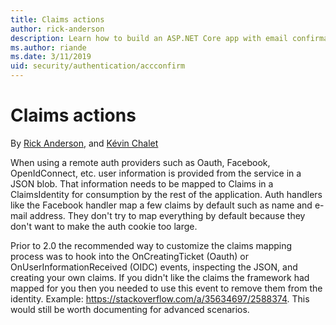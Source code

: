 ```yaml
---
title: Claims actions
author: rick-anderson
description: Learn how to build an ASP.NET Core app with email confirmation and password reset.
ms.author: riande
ms.date: 3/11/2019
uid: security/authentication/accconfirm
---
```


# Claims actions

By [Rick Anderson](https://twitter.com/RickAndMSFT), and [Kévin Chalet](https://github.com/PinpointTownes)

When using a remote auth providers such as Oauth, Facebook, OpenIdConnect, etc. user information is provided from the service in a JSON blob. That information needs to be mapped to Claims in a ClaimsIdentity for consumption by the rest of the application. Auth handlers like the Facebook handler map a few claims by default such as name and e-mail address. They don't try to map everything by default because they don't want to make the auth cookie too large.

Prior to 2.0 the recommended way to customize the claims mapping process was to hook into the OnCreatingTicket (Oauth) or OnUserInformationReceived (OIDC) events, inspecting the JSON, and creating your own claims. If you didn't like the claims the framework had mapped for you then you needed to use this event to remove them from the identity.
Example: https://stackoverflow.com/a/35634697/2588374. This would still be worth documenting for advanced scenarios.
